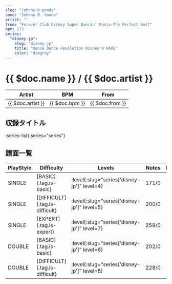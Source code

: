 ```yaml
---
slug: "johnny-b-goode"
name: "Johnny B. Goode"
artist: ""
from: "Forever Club Disney Super Dancin' Mania-The Perfect Best"
bpm: 173
series:
  "disney-jp":
    slug: "disney-jp"
    title: "Dance Dance Revolution Disney's RAVE"
    color: "dimgray"
---
```


# {{ $doc.name }} / {{ $doc.artist }}

|Artist|BPM|From|
|------|---|----|
|{{ $doc.artist }}|{{ $doc.bpm }}|{{ $doc.from }}|

## 収録タイトル

:series-list{:series="series"}

## 譜面一覧

|PlayStyle|Difficulty|Levels|Notes|Movie|
|---------|----------|------|-----|-----|
|SINGLE|[BASIC]{.tag.is-basic}|:level{:slug="series['disney-jp']" level=4}|171/0||
|SINGLE|[DIFFICULT]{.tag.is-difficult}|:level{:slug="series['disney-jp']" level=5}|200/0||
|SINGLE|[EXPERT]{.tag.is-expert}|:level{:slug="series['disney-jp']" level=7}|259/0||
|DOUBLE|[BASIC]{.tag.is-basic}|:level{:slug="series['disney-jp']" level=6}|202/0||
|DOUBLE|[DIFFICULT]{.tag.is-difficult}|:level{:slug="series['disney-jp']" level=8}|228/0||
